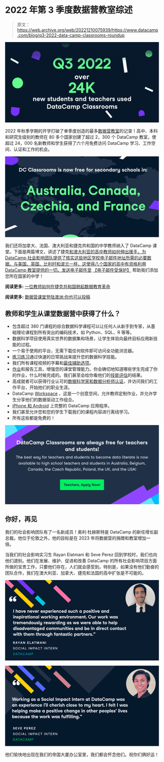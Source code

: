 # 2022 年第 3 季度数据营教室综述

> 原文：<https://web.archive.org/web/20221210075939/https://www.datacamp.com/blog/q3-2022-data-camp-classrooms-roundup>

![1213 (1).png](img/bf2739903d297874336222ebd699b5c1.png)

2022 年秋季学期的开学打破了单季度创造的最多[数据营教室](https://web.archive.org/web/20221212135819/https://www.datacamp.com/groups/classrooms)的记录！高中、本科和研究生级别的教师在 80 多个国家创建了超过 2，300 个 DataCamp 教室，使超过 24，000 名新教师和学生获得了六个月免费访问 DataCamp 学习、工作空间、认证和工作的机会。

![Frame 2415.png](img/c85ed03e475960a16bc5a0d94eb7ecf6.png)

我们还将加拿大、法国、澳大利亚和捷克共和国的中学教师纳入了 DataCamp 课堂。下面是两篇博文，讲述了捷克[和澳大利亚](https://web.archive.org/web/20221212135819/https://www.datacamp.com/blog/how-one-teacher-revolutionized-data-education-in-the-czech-republic)[的高中教师如何伸出援手，为 DataCamp 社会影响团队提供了核实这些地区学校电子邮件地址所需的必要数据。与美国、英国、比利时和波兰一样，这使得八个国家的高中有资格利用 DataCamp 教室提供的一切。发送电子邮件至](https://web.archive.org/web/20221212135819/https://www.datacamp.com/blog/datacamp-classrooms-australia) [【电子邮件受保护】](/web/20221212135819/https://www.datacamp.com/cdn-cgi/l/email-protection#492d2627283d2c092d283d282a282439672a2624) 帮助我们添加您所在国家的中学！

**阅读更多:** [一位教师如何在捷克共和国掀起数据教育革命](https://web.archive.org/web/20221212135819/https://www.datacamp.com/blog/how-one-teacher-revolutionized-data-education-in-the-czech-republic)

**阅读更多:** [数据营课堂登陆澳洲:你也可以投稿](https://web.archive.org/web/20221212135819/https://www.datacamp.com/blog/datacamp-classrooms-australia)

## 教师和学生从课堂数据营中获得了什么？

*   包含超过 380 门课程的综合数据科学课程可以让任何人从新手到专家，从基础理论课程到所有突出的编码技术，如 Python、SQL、R 等等。
*   数据科学项目使用真实世界的数据集和场景，让学生体验向最终目标应用新技能的过程。
*   一个易于使用的平台，无需下载任何软件即可访问全功能浏览器。
*   [练习练习](https://web.archive.org/web/20221212135819/https://www.datacamp.com/interactive-learning)通过快速的日常挑战来提升您的数据科学技能。
*   我们所有课程视频的字幕和[最佳辅助选项](https://web.archive.org/web/20221212135819/https://www.datacamp.com/blog/learner-spotlight-learning-on-datacamp-with-a-disability)。
*   [作业](https://web.archive.org/web/20221212135819/https://support.datacamp.com/hc/en-us/articles/360050186713-Assignments-Overview#creating-an-assignment-0-0)和报告工具，增强您的课堂管理能力。你会确切地知道哪些学生完成了你的作业，什么时候完成的。我们甚至会给你看他们的[技能评估](https://web.archive.org/web/20221212135819/https://www.datacamp.com/signal)的结果。
*   高成就者可以获得行业认可的[数据科学家和数据分析师认证](https://web.archive.org/web/20221212135819/https://www.datacamp.com/certification)，并访问我们的工作平台，开始他们的职业生涯。
*   DataCamp [Workspace](https://web.archive.org/web/20221212135819/https://www.datacamp.com/workspace) ，这是一个创意空间，允许教师定制作业，并允许学生分享他们的数据驱动工作组合。
*   [iPhone 和 Android](https://web.archive.org/web/20221212135819/https://www.datacamp.com/mobile) 上完整的 DataCamp 应用程序。
*   我们甚至允许您和您的学生下载我们的课程内容进行离线学习。
*   所有这些都是免费的！

[![Screen Shot 2022-11-30 at 3.39.38 PM.png](img/1903c8a9d9098ec1910f304f68c3c60a.png)](https://web.archive.org/web/20221212135819/https://www.datacamp.com/groups/classrooms#academic_form "Apply to DataCamp Classrooms")

## 你好，再见

我们的社会影响团队有了一名新成员！奥利·杜赫斯特是 DataCamp 的新任增长副总裁。他位于伦敦之外，他的目标是在 2023 年将数据营的捐赠和教室增加一倍。

当我们的社会影响实习生 Rayan Elatmani 和 Seve Perez 回到学校时，我们也向他们道别。他们在发展、维护、促进和改善 DataCamp 的所有社会影响项目方面所做的宝贵工作，只要他们存在，人们就会感受到。特别是，如果没有他们勤奋的团队合作，我们在澳大利亚、加拿大、捷克和法国的高中扩张是不可能的。

![Rayan_Elatmani_Testimonial_SocialAd.png](img/fad35ffb515a173c113552e067c667c0.png)

![SevePerez_Testimonial_SocialAd.png](img/e2757379b8c5223f2dd83c1608443318.png)

他们愉快地出现在我们的帝国大厦办公室里，我们都会怀念他们。祝你们俩好运！